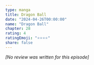 ```yaml
---
type: manga
title: Dragon Ball
date: "2024-04-26T00:00:00"
name: "Dragon Ball"
chapter: 28
rating: 4
ratingEmoji: "⭐️⭐️⭐️⭐️"
share: false
---
```


_[No review was written for this episode]_
